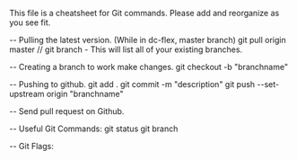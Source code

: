 This file is a cheatsheet for Git commands. Please add and reorganize as you see fit.

-- Pulling the latest version.
(While in dc-flex, master branch)
git pull origin master
// git branch - This will list all of your existing branches.

-- Creating a branch to work make changes.
git checkout -b "branchname"

-- Pushing to github.
git add .
git commit -m "description"
git push --set-upstream origin "branchname"

-- Send pull request on Github.


-- Useful Git Commands:
git status
git branch

-- Git Flags:

